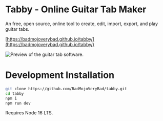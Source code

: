 # Tabby - Online Guitar Tab Maker
An free, open source, online tool to create, edit, import, export, and play guitar tabs.

[https://badmojoverybad.github.io/tabby/](https://badmojoverybad.github.io/tabby/)

![Preview of the guitar tab software.](https://github.com/BadMojoVeryBad/tabby/tree/main/public/preview.png)

# Development Installation
``` sh
git clone https://github.com/BadMojoVeryBad/tabby.git
cd tabby
npm i
npm run dev
```

Requires Node 16 LTS.
